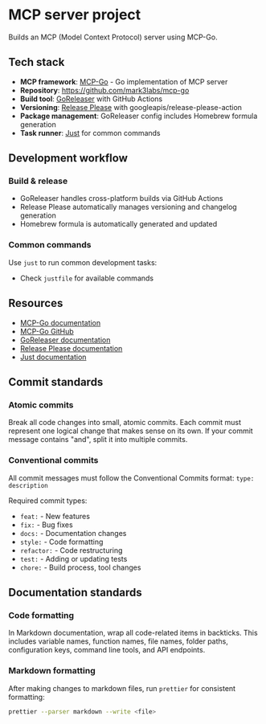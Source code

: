 # MCP server project

Builds an MCP (Model Context Protocol) server using MCP-Go.

## Tech stack

- **MCP framework**: [MCP-Go](https://mcp-go.dev/servers) - Go implementation of MCP server
- **Repository**: https://github.com/mark3labs/mcp-go
- **Build tool**: [GoReleaser](https://goreleaser.com/) with GitHub Actions
- **Versioning**: [Release Please](https://github.com/googleapis/release-please-action) with googleapis/release-please-action
- **Package management**: GoReleaser config includes Homebrew formula generation
- **Task runner**: [Just](https://github.com/casey/just) for common commands

## Development workflow

### Build & release

- GoReleaser handles cross-platform builds via GitHub Actions
- Release Please automatically manages versioning and changelog generation
- Homebrew formula is automatically generated and updated

### Common commands

Use `just` to run common development tasks:

- Check `justfile` for available commands

## Resources

- [MCP-Go documentation](https://mcp-go.dev/servers)
- [MCP-Go GitHub](https://github.com/mark3labs/mcp-go)
- [GoReleaser documentation](https://goreleaser.com/)
- [Release Please documentation](https://github.com/google-github-actions/release-please-action)
- [Just documentation](https://github.com/casey/just)

## Commit standards

### Atomic commits

Break all code changes into small, atomic commits. Each commit must represent one logical change that makes sense on its own. If your commit message contains "and", split it into multiple commits.

### Conventional commits

All commit messages must follow the Conventional Commits format: `type: description`

Required commit types:

- `feat:` - New features
- `fix:` - Bug fixes
- `docs:` - Documentation changes
- `style:` - Code formatting
- `refactor:` - Code restructuring
- `test:` - Adding or updating tests
- `chore:` - Build process, tool changes

## Documentation standards

### Code formatting

In Markdown documentation, wrap all code-related items in backticks. This includes variable names, function names, file names, folder paths, configuration keys, command line tools, and API endpoints.

### Markdown formatting

After making changes to markdown files, run `prettier` for consistent formatting:

```bash
prettier --parser markdown --write <file>
```
